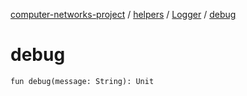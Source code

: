 [computer-networks-project](../../index.md) / [helpers](../index.md) / [Logger](index.md) / [debug](./debug.md)

# debug

`fun debug(message: String): Unit`